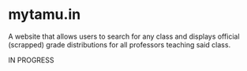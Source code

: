 # mytamu.in
A website that allows users to search for any class and displays official (scrapped) grade distributions for all professors teaching said class.

IN PROGRESS
